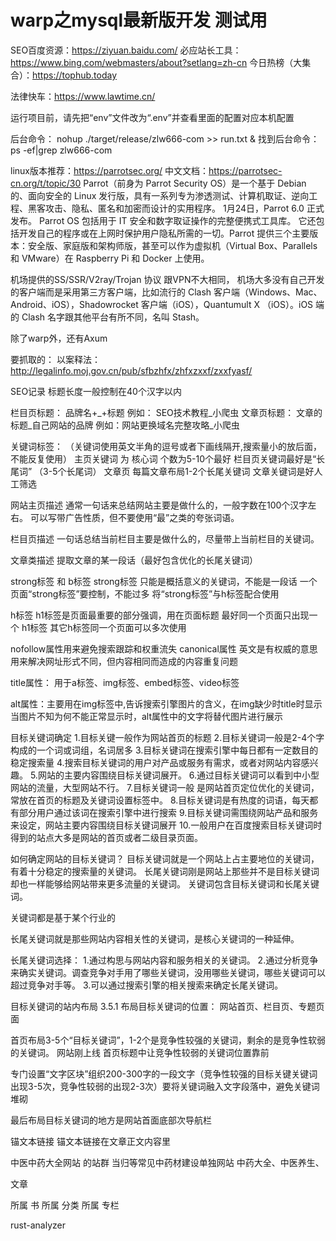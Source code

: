 # warp之mysql最新版开发    测试用
SEO百度资源：https://ziyuan.baidu.com/
必应站长工具：https://www.bing.com/webmasters/about?setlang=zh-cn
今日热榜（大集合）：https://tophub.today

法律快车：https://www.lawtime.cn/


运行项目前，请先把“env”文件改为“.env”并查看里面的配置对应本机配置

后台命令：  nohup ./target/release/zlw666-com >> run.txt &
找到后台命令：ps -ef|grep zlw666-com


linux版本推荐：https://parrotsec.org/
中文文档：https://parrotsec-cn.org/t/topic/30
Parrot（前身为 Parrot Security OS）是一个基于 Debian 的、面向安全的 Linux 发行版，具有一系列专为渗透测试、计算机取证、逆向工程、黑客攻击、隐私、匿名和加密而设计的实用程序。 1月24日，Parrot 6.0 正式发布。
Parrot OS 包括用于 IT 安全和数字取证操作的完整便携式工具库。 它还包括开发自己的程序或在上网时保护用户隐私所需的一切。Parrot 提供三个主要版本：安全版、家庭版和架构师版，甚至可以作为虚拟机（Virtual Box、Parallels 和 VMware）在 Raspberry Pi 和 Docker 上使用。

机场提供的SS/SSR/V2ray/Trojan 协议  跟VPN不大相同，
机场大多没有自己开发的客户端而是采用第三方客户端，比如流行的 Clash 客户端（Windows、Mac、Android、iOS），Shadowrocket 客户端（iOS），Quantumult X （iOS）。iOS 端的 Clash 名字跟其他平台有所不同，名叫 Stash。

除了warp外，还有Axum


要抓取的：
 以案释法：http://legalinfo.moj.gov.cn/pub/sfbzhfx/zhfxzxxf/zxxfyasf/


 SEO记录
 标题长度一般控制在40个汉字以内

 栏目页标题：   品牌名+_+标题  例如： SEO技术教程_小爬虫
 文章页标题：   文章的标题_自己网站的品牌  例如：网站更换域名完整攻略_小爬虫

 关键词标签： （关键词使用英文半角的逗号或者下画线隔开,搜索量小的放后面，不能反复使用）
 主页关键词 为 核心词   个数为5-10个最好
 栏目页关键词最好是“长尾词”  （3-5个长尾词）
 文章页 每篇文章布局1-2个长尾关键词
  文章关键词是好人工筛选  

网站主页描述
通常一句话来总结网站主要是做什么的，一般字数在100个汉字左右。
可以写带广告性质，但不要使用“最”之类的夸张词语。

栏目页描述 一句话总结当前栏目主要是做什么的，尽量带上当前栏目的关键词。

文章类描述 提取文章的某一段话（最好包含优化的长尾关键词）

strong标签 和 b标签 
strong标签 只能是概括意义的关键词，不能是一段话
一个页面“strong标签”要控制，不能过多
将“strong标签”与h标签配合使用

h标签
h1标签是页面最重要的部分强调，用在页面标题
最好同一个页面只出现一个 h1标签
其它h标签同一个页面可以多次使用

nofollow属性用来避免搜索跟踪和权重流失
canonical属性  英文是有权威的意思  用来解决网址形式不同，但内容相同而造成的内容重复问题

title属性：
用于a标签、img标签、embed标签、video标签

alt属性：主要用在img标签中,告诉搜索引擎图片的含义，在img缺少时title时显示
当图片不知为何不能正常显示时，alt属性中的文字将替代图片进行展示

目标关键词确定
1.目标关键一般作为网站首页的标题
2.目标关键词一般是2-4个字构成的一个词或词组，名词居多
3.目标关键词在搜索引擎中每日都有一定数目的稳定搜索量
4.搜索目标关键词的用户对产品或服务有需求，或者对网站内容感兴趣。
5.网站的主要内容围绕目标关键词展开。
6.通过目标关键词可以看到中小型网站的流量，大型网站不行。
7.目标关键词一般 是网站首页定位优化的关键词，常放在首页的标题及关键词设置标签中。
8.目标关键词是有热度的词语，每天都有部分用户通过该词在搜索引擎中进行搜索
9.目标关键词需围绕网站产品和服务来设定，网站主要内容围绕目标关键词展开
10.一般用户在百度搜索目标关键词时得到的站点大多是网站的首页或者二级目录页面。

如何确定网站的目标关键词？
目标关键词就是一个网站上占主要地位的关键词，有着十分稳定的搜索量的关键词。
长尾关键词刚是网站上那些并不是目标关键词却也一样能够给网站带来更多流量的关键词。
关键词包含目标关键词和长尾关键词。

关键词都是基于某个行业的

长尾关键词就是那些网站内容相关性的关键词，是核心关键词的一种延伸。

长尾关键词选择：
1.通过构思与网站内容和服务相关的关键词。
2.通过分析竞争来确实关键词。调查竞争对手用了哪些关键词，没用哪些关键词，哪些关键词可以超过竞争对手等。
3.可以通过搜索引擎的相关搜索来确定长尾关键词。

目标关键词的站内布局  3.5.1
布局目标关键词的位置： 网站首页、栏目页、专题页面

首页布局3-5个“目标关键词”，1-2个是竞争性较强的关键词，剩余的是竞争性软弱的关键词。
网站刚上线 首页标题中让竞争性较弱的关键词位置靠前

专门设置“文字区块”组织200-300字的一段文字（竞争性较强的目标关键关键词出现3-5次，竞争性较弱的出现2-3次）要将关键词融入文字段落中，避免关键词堆砌

最后布局目标关键词的地方是网站首面底部次导航栏

锚文本链接
锚文本链接在文章正文内容里

中医中药大全网站  的站群 当归等常见中药材建设单独网站
中药大全、中医养生、


文章

所属 书
所属 分类
所属 专栏


rust-analyzer






